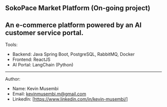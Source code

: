 SokoPace Market Platform (On-going project)
----------------------------------------------------------------
An e-commerce platform powered by an AI customer service portal.
----------------------------------------------------------------
Tools:
- Backend: Java Spring Boot, PostgreSQL, RabbitMQ, Docker
- Frontend: ReactJS
- AI Portal: LangChain (Python)
----------------------------------------------------------------
Author:
- Name: Kevin Musembi
- Email: kevinmusembi.m@gmail.com
- LinkedIn: [https://www.linkedin.com/in/kevin-musembi/] 
